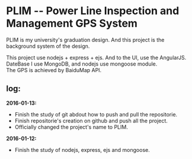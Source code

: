 PLIM -- Power Line Inspection and Management GPS System
===================================
PLIM is my university's graduation design. And this project is the background system of the design.

This project use nodejs + express + ejs. And to the UI, use the AngularJS.<br>
DateBase I use MongoDB, and nodejs use mongoose module.<br>
The GPS is achieved by BaiduMap API.

log:
------------------------------
**2016-01-13:**
* Finish the study of git abdout how to push and pull the repositorie.<br>
* Finish repositorie's creation on github and push all the project.
* Officially changed the project's name to PLIM.

**2016-01-12:**
* Finish the study of nodejs, express, ejs and mongoose.